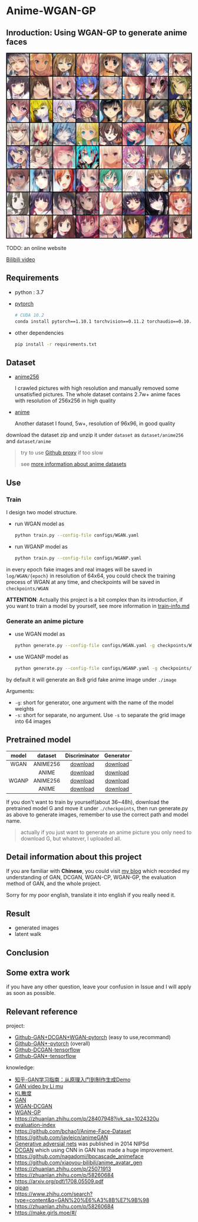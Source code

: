 # Anime-WGAN-GP

## Inroduction: Using WGAN-GP to generate anime faces

![WGAN64_anime](https://raw.githubusercontent.com/learner-lu/picbed/master/WGAN64_anime.png)

TODO: an online website

[Bilibili video](123)

## Requirements

- python : 3.7
- [pytorch](https://pytorch.org/get-started/previous-versions/)

  ```bash
  # CUDA 10.2
  conda install pytorch==1.10.1 torchvision==0.11.2 torchaudio==0.10.1 cudatoolkit=10.2 -c pytorch
  ```

- other dependencies

  ```bash
  pip install -r requirements.txt
  ```

## Dataset

- [anime256](https://github.com/luzhixing12345/anime-face-dataset/releases/download/v0.0.1/anime256.zip)

  I crawled pictures with high resolution and manually removed some unsatisfied pictures. The whole dataset contains 2.7w+ anime faces with resolution of 256x256 in high quality

- [anime](https://github.com/luzhixing12345/Anime-WGAN/releases/download/v0.0.2/faces.zip)

  Another dataset I found, 5w+, resolution of 96x96, in good quality

download the dataset zip and unzip it under `dataset` as `dataset/anime256` and `dataset/anime`

> try to use [Github proxy](https://ghproxy.com/) if too slow
>
> see [more information about anime datasets](https://github.com/luzhixing12345/anime-face-dataset)

## Use

### Train

I design two model structure.

- run WGAN model as

  ```bash
  python train.py --config-file configs/WGAN.yaml
  ```

- run WGANP model as

  ```bash
  python train.py --config-file configs/WGANP.yaml
  ```

in every epoch fake images and real images will be saved in `log/WGAN/{epoch}` in resolution of 64x64, you could check the training precess of WGAN at any time, and checkpoints will be saved in `checkpoints/WGAN`

**ATTENTION**: Actually this project is a bit complex than its introduction, if you want to train a model by yourself, see more information in [train-info.md](./train-info.md)

### Generate an anime picture

- use WGAN model as

  ```bash
  python generate.py --config-file configs/WGAN.yaml -g checkpoints/WGAN/{MODEL-WEIGHT-NAME}.pth
  ```

- use WGANP model as

  ```bash
  python generate.py --config-file configs/WGANP.yaml -g checkpoints/WGANP/{MODEL-WEIGHT-NAME}.pth
  ```

by default it will generate an 8x8 grid fake anime image under `./image`

Arguments:

- `-g`: short for generator, one argument with the name of the model weights
- `-s`: short for separate, no argument. Use `-s` to separate the grid image into 64 images

## Pretrained model

|model|dataset|Discriminator|Generator|
|:--:|:--:|:--:|:--:|
|WGAN|ANIME256|[download](https://github.com/luzhixing12345/Anime-WGAN/releases/download/v0.0.4/WGAN_D_ANIME256.pth)|[download](https://github.com/luzhixing12345/Anime-WGAN/releases/download/v0.0.4/WGAN_G_ANIME256.pth)|
||ANIME|[download](https://github.com/luzhixing12345/Anime-WGAN/releases/download/v0.0.4/WGAN_D_ANIME.pth)|[download](https://github.com/luzhixing12345/Anime-WGAN/releases/download/v0.0.4/WGAN_G_ANIME.pth)|
|WGANP|ANIME256|[download](https://github.com/luzhixing12345/Anime-WGAN/releases/download/v0.0.4/WGANP_D_ANIME256.pth)|[download](https://github.com/luzhixing12345/Anime-WGAN/releases/download/v0.0.4/WGANP_G_ANIME256.pth)|
||ANIME|[download](https://github.com/luzhixing12345/Anime-WGAN/releases/download/v0.0.4/WGANP_D_ANIME.pth)|[download](https://github.com/luzhixing12345/Anime-WGAN/releases/download/v0.0.4/WGANP_G_ANIME.pth)|

If you don't want to train by yourself(about 36~48h), download the pretrained model G and move it under `./checkpoints`, then run generate.py as above to generate images, remember to use the correct path and model name.

> actually if you just want to generate an anime picture you only need to download G, but whatever, I uploaded all.

## Detail information about this project

If you are familiar with **Chinese**, you could visit [my blog](https://luzhixing12345.github.io/tags/GAN/) which recorded my understanding of GAN, DCGAN, WGAN-CP, WGAN-GP, the evaluation method of GAN, and the whole project.

Sorry for my poor english, translate it into english if you really need it.

## Result

- generated images
- latent walk

## Conclusion

## Some extra work

if you have any other question, leave your confusion in Issue and I will apply as soon as possible.

## Relevant reference

project:

- [Github-GAN+DCGAN+WGAN-pytorch](https://github.com/Zeleni9/pytorch-wgan) (easy to use,recommand)
- [Github-GAN*-pytorch](https://github.com/eriklindernoren/PyTorch-GAN) (overall)
- [Github-DCGAN-tensorflow](https://github.com/carpedm20/DCGAN-tensorflow)
- [Github-GAN*-tensorflow](https://github.com/YadiraF/GAN)

knowledge:

- [知乎-GAN学习指南：从原理入门到制作生成Demo](https://zhuanlan.zhihu.com/p/24767059)
- [GAN video by Li mu](https://www.bilibili.com/video/BV1rb4y187vD)
- [KL散度](https://zhuanlan.zhihu.com/p/365400000)
- [GAN](https://www.zhihu.com/search?q=GAN&type=content&sort=upvoted_count)
- [WGAN-DCGAN](https://github.com/martinarjovsky/WassersteinGAN/blob/master/models/dcgan.py)
- [WGAN-GP](https://github.com/EmilienDupont/wgan-gp)
- https://zhuanlan.zhihu.com/p/28407948?ivk_sa=1024320u
- [evaluation-index](https://zhuanlan.zhihu.com/p/432965561)
- https://github.com/bchao1/Anime-Face-Dataset
- https://github.com/jayleicn/animeGAN
- [Generative adversial nets](https://arxiv.org/abs/1406.2661) was published in 2014 NIPSd
- [DCGAN](https://arxiv.org/pdf/1511.06434.pdf) which using CNN in GAN has made a huge improvement.
- https://github.com/nagadomi/lbpcascade_animeface
- https://github.com/xiaoyou-bilibili/anime_avatar_gen
- https://zhuanlan.zhihu.com/p/25071913
- https://zhuanlan.zhihu.com/p/58260684
- https://arxiv.org/pdf/1708.05509.pdf
- [qipan](https://distill.pub/2016/deconv-checkerboard/)
- https://www.zhihu.com/search?type=content&q=GAN%20%E6%A3%8B%E7%9B%98
- https://zhuanlan.zhihu.com/p/58260684
- https://make.girls.moe/#/